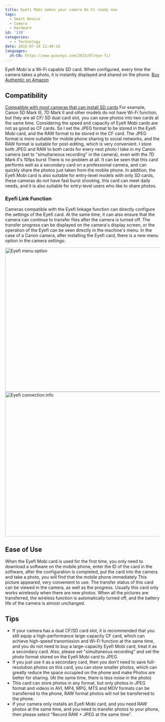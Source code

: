 ```yaml
---
title: Eyefi Mobi makes your camera Wi-Fi ready now
tags:
  - Smart Device
  - Camera
  - Hardware
id: '138'
categories:
  - - Technology
date: 2015-07-19 12:40:14
languages:
  zh-CN: https://www.guozeyu.com/2015/07/eye-fi/
---
```


Eyefi Mobi is a Wi-Fi capable SD card. When configured, every time the camera takes a photo, it is instantly displayed and shared on the phone. [Buy Authentic on Amazon](https://www.amazon.com/gp/product/B00CS4WPD6?tag=ze3kr-23)
<!-- more -->
## Compatibility

[Compatible with most cameras that can install SD cards](http://www.eyefi.com/cameras) For example, Canon 5D Mark III, 7D Mark II and other models do not have Wi-Fi function, but they are all CF/ SD dual card slot, you can save photos into two cards at the same time. Considering the speed and capacity of Eyefi Mobi cards are not as good as CF cards. So I set the JPEG format to be stored in the Eyefi Mobi card, and the RAW format to be stored in the CF card. The JPEG format is more suitable for mobile phone sharing to social networks, and the RAW format is suitable for post-editing, which is very convenient. I store both JPEG and RAW to both cards for every next photo I take in my Canon camera (set to "simultaneous recording" in the camera), even with the 7D Mark II's 10fps burst There is no problem at all. It can be seen that this card performs well as a secondary card on a professional camera, and can quickly share the photos just taken from the mobile phone. In addition, the Eyefi Mobi card is also suitable for entry-level models with only SD cards, these cameras do not have fast burst shooting, this card can meet daily needs, and it is also suitable for entry-level users who like to share photos.

### Eyefi Link Function

Cameras compatible with the Eyefi linkage function can directly configure the settings of the Eyefi card. At the same time, it can also ensure that the camera can continue to transfer files after the camera is turned off. The transfer progress can be displayed on the camera's display screen, or the operation of the Eyefi can be seen directly in the machine's menu. In the case of a Canon camera, after installing the Eyefi card, there is a new menu option in the camera settings:

<img src="https://cdn.tlo.xyz/6T-behmofKYLsxlrK0l_MQ/44784365-b2df-4984-59f2-a31ac9d74701/extra" alt="Eyefi menu option" width="690" height="468"/>

<img src="https://cdn.tlo.xyz/6T-behmofKYLsxlrK0l_MQ/fa097eaa-6669-45be-20d0-bd1010943f01/extra" alt="Eyefi connection info" width="690" height="470"/>

## Ease of Use

When the Eyefi Mobi card is used for the first time, you only need to download a software on the mobile phone, enter the ID of the card in the software, after the configuration is completed, put the card into the camera and take a photo, you will find that the mobile phone immediately This picture appeared, very convenient to use. The transfer status of this card can be viewed in the camera, as well as the progress. Usually this card only works wirelessly when there are new photos. When all the pictures are transferred, the wireless function is automatically turned off, and the battery life of the camera is almost unchanged.

## Tips

* If your camera has a dual CF/SD card slot, it is recommended that you still equip a high-performance large-capacity CF card, which can achieve high-speed transmission and Wi-Fi function at the same time, and you do not need to buy a large-capacity Eyefi Mobi card, treat it as a secondary card. Also, please set "simultaneous recording" and set the photo format stored on the Eyefi Mobi card to JPEG.
* If you just use it as a secondary card, then you don't need to save full-resolution photos on this card, you can store smaller photos, which can greatly reduce the space occupied on the phone and make Photos are better for sharing. (At the same time, there is less noise in the photo)
* This card can store photos in any format, but only photos in JPEG format and videos in AVI, MP4, MPG, MTS and MOV formats can be transferred to the phone, RAW format photos will not be transferred to the phone.
* If your camera only installs an Eyefi Mobi card, and you need RAW photos at the same time, and you need to transfer photos to your phone, then please select "Record RAW + JPEG at the same time".
